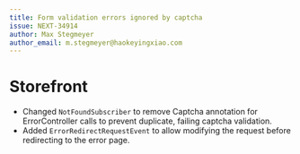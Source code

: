 ```yaml
---
title: Form validation errors ignored by captcha
issue: NEXT-34914
author: Max Stegmeyer
author_email: m.stegmeyer@haokeyingxiao.com
---
```

# Storefront
* Changed `NotFoundSubscriber` to remove Captcha annotation for ErrorController calls to prevent duplicate, failing captcha validation.
* Added `ErrorRedirectRequestEvent` to allow modifying the request before redirecting to the error page.
